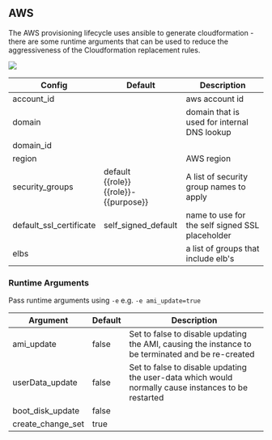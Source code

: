 ## AWS
The AWS provisioning lifecycle uses ansible to generate cloudformation - there are some runtime arguments that can be used to reduce the aggressiveness of the Cloudformation replacement rules. 

![](../images/aws_lifecycle.png)

| Config                  | Default                                       | Description                                          |
| ----------------------- | --------------------------------------------- | ---------------------------------------------------- |
| account_id              |                                               | aws account id                                       |
| domain         |                                               | domain that is used for internal DNS lookup          |
| domain_id | |  |
| region                  |                                               | AWS region                                           |
| security_groups         | default <br>{{role}} <br>{{role}}-{{purpose}} | A list of security group names to apply              |
| default_ssl_certificate | self_signed_default                           | name to use for the self signed SSL placeholder      |
| elbs |  | a list of groups that include elb's |



### Runtime Arguments

Pass runtime arguments using `-e` e.g. `-e ami_update=true`

| Argument          | Default | Description                                                  |
| ----------------- | ------- | ------------------------------------------------------------ |
| ami_update        | false   | Set to false to disable updating the AMI, causing the instance to be terminated and be re-created |
| userData_update   | false   | Set to false to disable updating the user-data which would normally cause instances to be restarted |
| boot_disk_update  | false   |                                                              |
| create_change_set | true    |                                                              |
